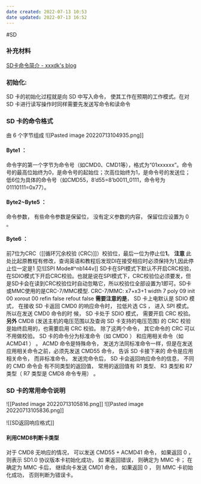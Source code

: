 ```yaml
---
date created: 2022-07-13 10:53
date updated: 2022-07-13 16:52
---
```


#SD

### 补充材料

[SD卡命令简介 - xxxdk's blog](http://xxxdk.xyz/xxx/2021/01/SD%E5%8D%A1%E5%91%BD%E4%BB%A4%E7%AE%80%E4%BB%8B/)

### 初始化:

SD 卡的初始化过程就是向 SD 中写入命令， 使其工作在预期的工作模式。在对 SD 卡进行读写操作时同样需要先发送写命令和读命令

### SD 卡的命令格式

由 6 个字节组成
![[Pasted image 20220713104935.png]]

#### Byte1 ：

命令字的第一个字节为命令号（如CMD0、CMD1等），格式为“01xxxxxx”。命令号的最高位始终为0，是命令号的起始位；次高位始终为1，是命令号的发送位；低6位为具体的命令号（如CMD55，8’d55=8’b0011_0111，命令号为01110111=0x77）。

#### Byte2~Byte5 ：

命令参数， 有些命令参数是保留位， 没有定义参数的内容， 保留位应设置为 0 。

#### Byte6 ：

前7位为CRC（[[循环冗余校验 (CRC)]]）校验位，最后一位为停止位**1**。
**注意** 此处比起原教程有修改，查询英语和教程后发现DI在接受相应时必须保持为1,因此停止位一定是1
见![[SPI Mode#^nb144v]]
SD卡在SPI模式下默认不开启CRC校验，在SDIO模式下开启CRC校验。也就是说在SPI模式下，CRC校验位必须要发，但是SD卡会在读到CRC校验位时自动忽略它，所以校验位全部设置为1即可。SD卡或MMC使用的是CRC-7/MMC模型.
CRC-7/MMC: x7+x3+1
width 7
poly 09
init 00
xorout 00
refin false
refout false
**需要注意的是**， SD 卡上电默认是 SDIO 模式， 在接收 SD 卡返回 CMD0 的响应命令时， 拉低片选 CS ， 进入 SPI 模式。 所以在发送 CMD0 命令的时 候， SD 卡处于 SDIO 模式， 需要开启 CRC 校验。
**另外** CMD8 (发送主机的电压范围以及查询 SD 卡支持的电压范围) 的 CRC 校验是始终启用的，也需要启用 CRC 校验。
除了这两个命令， 其它命令的 CRC 可以不用做校验。 SD 卡的命令分为标准命令（如 CMD0 ） 和应用相关命令（如 ACMD41 ） 。 ACMD 命令是特殊命令， 发送方法同标准命令一样，但是在发送应用相关命令之前，必须先发送 CMD55 命令， 告诉 SD 卡接下来的 命令是应用相关命令， 而非标准命令。
发送完命令后， SD 卡会返回响应命令的信息， 不同的 CMD 命令会 有不同类型的返回值， 常用的返回值有 R1 类型、 R3 类型和 R7 类型（ R7 类型是 CMD8 命令专用） 。

### SD 卡的常用命令说明

![[Pasted image 20220713105816.png]]
![[Pasted image 20220713105836.png]]

![[SD返回响应格式]]
#### 利用CMD8判断卡类型

对于 CMD8 无响应的情况， 可以发送 CMD55 + ACMD41 命令， 如果返回 0 ， 则表示 SD1.0 协议版本卡初始化成功， 如 果返回错误， 则确定为 MMC 卡； 在确定为 MMC 卡后， 继续向卡发送 CMD1 命令， 如果返回 0 ， 则 MMC 卡初始化成功， 否则判断为错误卡。
